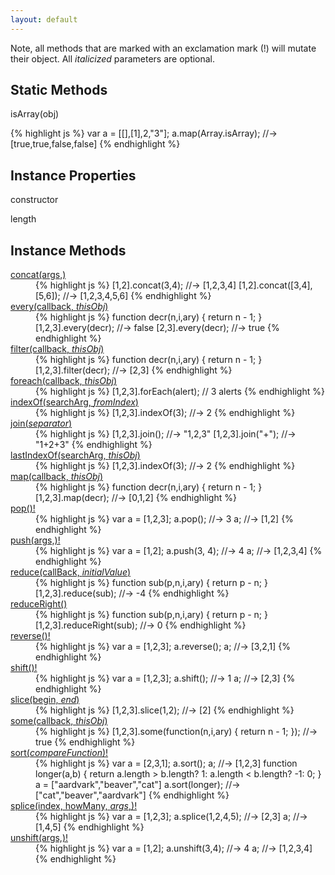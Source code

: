 ```yaml
---
layout: default
---
```


Note, all methods that are marked with an exclamation mark (!) will mutate their
object. All _italicized_ parameters are optional.

Static Methods
--------------

isArray(obj)

{% highlight js %}
var a = [[],[1],2,"3"];
a.map(Array.isArray);
  //-> [true,true,false,false]
{% endhighlight %}

Instance Properties
-------------------

constructor

length

Instance Methods
----------------

<dl>
<dt><a href="#Array.prototype.concat">concat(args,)</a></dt>
<dd id="Array.prototype.concat">
{% highlight js %}
[1,2].concat(3,4);
  //-> [1,2,3,4]
[1,2].concat([3,4],[5,6]);
  //-> [1,2,3,4,5,6]
{% endhighlight %}
</dd>
<dt><a href="#Array.prototype.every">every(callback, <em>thisObj</em>)</a></dt>
<dd id="Array.prototype.every">
{% highlight js %}
function decr(n,i,ary) {
  return n - 1;
}
[1,2,3].every(decr);
  //-> false
[2,3].every(decr);
  //-> true
{% endhighlight %}
</dd>
<dt><a href="#Array.prototype.filter">filter(callback, <em>thisObj</em>)</a></dt>
<dd id="Array.prototype.filter">
{% highlight js %}
function decr(n,i,ary) {
  return n - 1;
}
[1,2,3].filter(decr);
  //-> [2,3]
{% endhighlight %}
</dd>
<dt><a href="#Array.prototype.foreach">foreach(callback, <em>thisObj</em>)</a></dt>
<dd id="Array.prototype.foreach">
{% highlight js %}
[1,2,3].forEach(alert);
  // 3 alerts
{% endhighlight %}
</dd>
<dt><a href="#Array.prototype.indexOf">indexOf(searchArg, <em>fromIndex</em>)</a></dt>
<dd id="Array.prototype.indexOf">
{% highlight js %}
[1,2,3].indexOf(3);
  //-> 2
{% endhighlight %}
</dd>
<dt><a href="#Array.prototype.join">join(<em>separator</em>)</a></dt>
<dd id="Array.prototype.join">
{% highlight js %}
[1,2,3].join();
  //-> "1,2,3"
[1,2,3].join("+");
  //-> "1+2+3"
{% endhighlight %}
</dd>
<dt><a href="#Array.prototype.lastIndexOf">lastIndexOf(searchArg, <em>thisObj</em>)</a></dt>
<dd id="Array.prototype.lastIndexOf">
{% highlight js %}
[1,2,3].indexOf(3);
  //-> 2
{% endhighlight %}
</dd>
<dt><a href="#Array.prototype.map">map(callback, <em>thisObj</em>)</a></dt>
<dd id="Array.prototype.map">
{% highlight js %}
function decr(n,i,ary) {
  return n - 1;
}
[1,2,3].map(decr);
  //-> [0,1,2]
{% endhighlight %}
</dd>
<dt><a href="#Array.prototype.pop">pop()!</a></dt>
<dd id="Array.prototype.pop">
{% highlight js %}
var a = [1,2,3];
a.pop();
  //-> 3
a;
  //-> [1,2]
{% endhighlight %}
</dd>
<dt><a href="#Array.prototype.push">push(args,)!</a></dt>
<dd id="Array.prototype.push">
{% highlight js %}
var a = [1,2];
a.push(3, 4);
  //-> 4
a;
  //-> [1,2,3,4]
{% endhighlight %}
</dd>
<dt><a href="#Array.prototype.reduce">reduce(callBack, <em>initialValue</em>)</a></dt>
<dd id="Array.prototype.reduce">
{% highlight js %}
function sub(p,n,i,ary) {
  return p - n;
}
[1,2,3].reduce(sub);
  //-> -4
{% endhighlight %}
</dd>
<dt><a href="#Array.prototype.reduceRight">reduceRight()</a></dt>
<dd id="Array.prototype.reduceRight">
{% highlight js %}
function sub(p,n,i,ary) {
  return p - n;
}
[1,2,3].reduceRight(sub);
  //-> 0
{% endhighlight %}
</dd>
<dt><a href="#Array.prototype.reverse">reverse()!</a></dt>
<dd id="Array.prototype.reverse">
{% highlight js %}
var a = [1,2,3];
a.reverse(); a;
  //-> [3,2,1]
{% endhighlight %}
</dd>
<dt><a href="#Array.prototype.shift">shift()!</a></dt>
<dd id="Array.prototype.shift">
{% highlight js %}
var a = [1,2,3];
a.shift();
  //-> 1
a;
  //-> [2,3]
{% endhighlight %}
</dd>
<dt><a href="#Array.prototype.slice">slice(begin, <em>end</em>)</a></dt>
<dd id="Array.prototype.slice">
{% highlight js %}
[1,2,3].slice(1,2);
  //-> [2]
{% endhighlight %}
</dd>
<dt><a href="#Array.prototype.some">some(callback, <em>thisObj</em>)</a></dt>
<dd id="Array.prototype.some">
{% highlight js %}
[1,2,3].some(function(n,i,ary) {
  return n - 1;
});
  //-> true
{% endhighlight %}
</dd>
<dt><a href="#Array.prototype.sort">sort(<em>compareFunction</em>)!</a></dt>
<dd id="Array.prototype.sort">
{% highlight js %}
var a = [2,3,1];
a.sort(); a;
  //-> [1,2,3]
function longer(a,b) {
  return a.length > b.length? 1:
    a.length < b.length? -1: 0;
}
a = ["aardvark","beaver","cat"]
a.sort(longer);
  //-> ["cat","beaver","aardvark"]
{% endhighlight %}
</dd>
<dt><a href="#Array.prototype.splice">splice(index, howMany, <em>args</em>,)!</a></dt>
<dd id="Array.prototype.splice">
{% highlight js %}
var a = [1,2,3];
a.splice(1,2,4,5);
  //-> [2,3]
a;
  //-> [1,4,5]
{% endhighlight %}
</dd>
<dt><a href="#Array.prototype.unshift">unshift(args,)!</a></dt>
<dd id="Array.prototype.unshift">
{% highlight js %}
var a = [1,2];
a.unshift(3,4);
  //-> 4
a;
  //-> [1,2,3,4]
{% endhighlight %}
</dd>
</dl>

